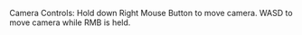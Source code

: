Camera Controls:
Hold down Right Mouse Button to move camera.
WASD to move camera while RMB is held.
